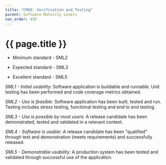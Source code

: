 ```yaml
---
title: "CMA9: Verification and Testing"
parent: Software Maturity Levels
nav_order: 450
---
```


# {{ page.title }}

- Minimum standard - SML2

- Expected standard - SML3

- Excellent standard - SML5

*SML1 - Initial usability:* Software application is buildable and runnable.
Unit testing has been performed and code coverage metrics obtained.

*SML2 - Use is feasible:* Software application has been built, tested and run.
Testing includes stress testing, functional testing and end to end testing.

*SML3 - Use is possible by most users:* A release candidate has been
demonstrated, tested and validated in a relevant context.

*SML4 - Software is usable:* A release candidate has been \"qualified\"
through test and demonstration (meets requirements) and successfully released.

*SML5 - Demonstrable usability:* A production system has been tested and
validated through successful use of the application.

